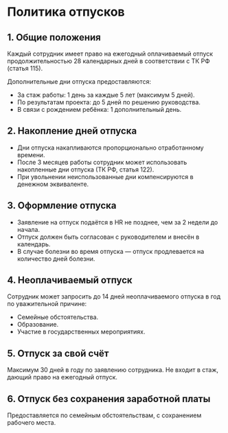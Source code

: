 # Политика отпусков

## 1. Общие положения

Каждый сотрудник имеет право на ежегодный оплачиваемый отпуск продолжительностью 28 календарных дней в соответствии с ТК РФ (статья 115).

Дополнительные дни отпуска предоставляются:
- За стаж работы: 1 день за каждые 5 лет (максимум 5 дней).
- По результатам проекта: до 5 дней по решению руководства.
- В связи с рождением ребёнка: 1 дополнительный день.

## 2. Накопление дней отпуска

- Дни отпуска накапливаются пропорционально отработанному времени.
- После 3 месяцев работы сотрудник может использовать накопленные дни отпуска (ТК РФ, статья 122).
- При увольнении неиспользованные дни компенсируются в денежном эквиваленте.

## 3. Оформление отпуска

- Заявление на отпуск подаётся в HR не позднее, чем за 2 недели до начала.
- Отпуск должен быть согласован с руководителем и внесён в календарь.
- В случае болезни во время отпуска — отпуск продлевается на количество дней болезни.

## 4. Неоплачиваемый отпуск

Сотрудник может запросить до 14 дней неоплачиваемого отпуска в год по уважительной причине:
- Семейные обстоятельства.
- Образование.
- Участие в государственных мероприятиях.

## 5. Отпуск за свой счёт

Максимум 30 дней в году по заявлению сотрудника. Не входит в стаж, дающий право на ежегодный отпуск.

## 6. Отпуск без сохранения заработной платы

Предоставляется по семейным обстоятельствам, с сохранением рабочего места.
